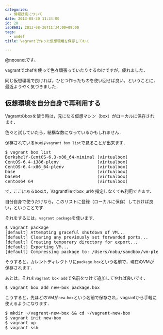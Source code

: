 ```yaml
---
categories:
  - 情報技術について
date: 2013-08-30 11:34:00
id: 28
iso8601: 2013-08-30T11:34:00+09:00
tags:
  - undef
title: Vagrantで作った仮想環境を保存しておく

---
```


<p><a href="https://twitter.com/nqounet">@nqounet</a>です。</p>

<p>vagrantでchefを使って色々頑張っていたりするわけですが，疲れました．</p>

<p>同じ仮想環境で良ければ，ひとつ作ったものを使い回せば良い，ということに，最近ようやく気づきました．</p>

<h2>仮想環境を自分自身で再利用する</h2>

<p>Vagrantのboxを使う時は，元になる仮想マシン（box）がローカルに保存されます．</p>

<p>色々と試していたら，結構な数になっているかもしれません．</p>

<p>保存されているboxは<code>vagrant box list</code>で見ることが出来ます．</p>

<pre>
$ vagrant box list
Berkshelf-CentOS-6.3-x86_64-minimal (virtualbox)
CentOS-6.4-i386-plenv               (virtualbox)
CentOS-6.4-x86_64-plenv             (virtualbox)
base                                (virtualbox)
base64                              (virtualbox)
centos64_64                         (virtualbox)
</pre>

<p>で，ここにあるboxは，Vagrantfileでbox_urlを指定しなくても利用できます．</p>

<p>自分自身で使うだけなら，このリストに登録（ローカルに保存）しておけば良い，ということです．</p>

<p>それをするには，<code>vagrant package</code>を使います．</p>

<pre>
$ vagrant package
[default] Attempting graceful shutdown of VM...
[default] Clearing any previously set forwarded ports...
[default] Creating temporary directory for export...
[default] Exporting VM...
[default] Compressing package to: /Users/nobu/sandbox/vm-plenv/package.box
</pre>

<p>そうすると，カレントディレクトリに<code>package.box</code>という名前で，現在のVMが保存されます．</p>

<p>あとは，それを<code>vagrant box add</code>で名前をつけて追加してやれば良いです．</p>

<pre>
$ vagrant box add new-box package.box
</pre>

<p>こうすると，先ほどのVMが<code>new-box</code>という名前で保存され，vagrantから手軽に使えるようになります．</p>

<pre>
$ mkdir ~/vagrant-new-box && cd ~/vagrant-new-box
$ vagrant init new-box
$ vagrant up
$ vagrant ssh
</pre>
    	